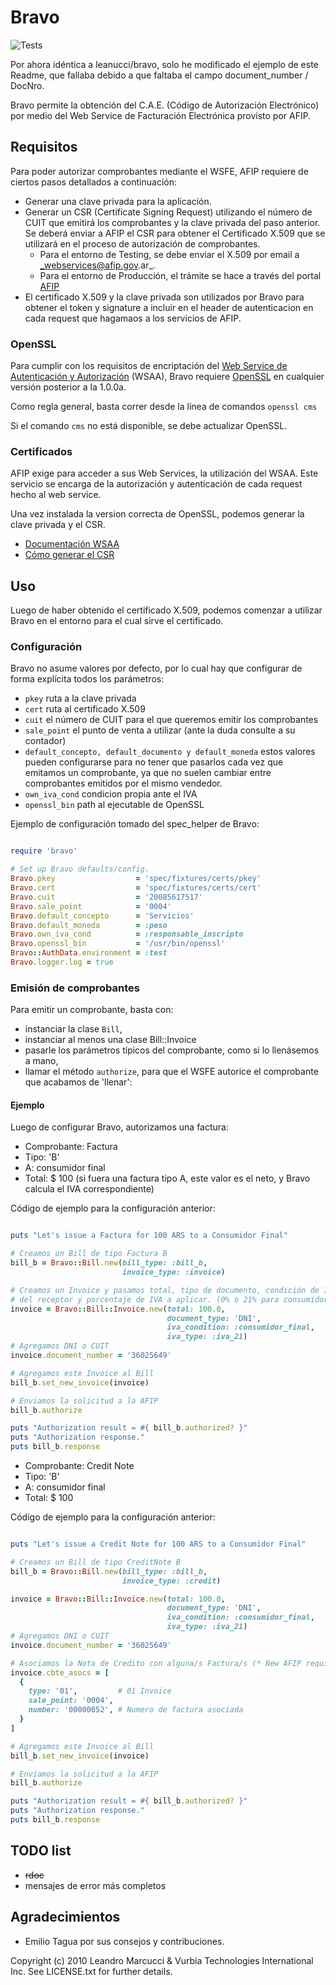 # Bravo
![Tests](https://github.com/PlumLabs/bravo/actions/workflows/ruby.yml/badge.svg)

 Por ahora idéntica a leanucci/bravo, solo he modificado el ejemplo de este Readme, que fallaba debido a que faltaba el campo document_number / DocNro.


Bravo permite la obtenci&oacute;n del C.A.E. (C&oacute;digo de Autorizaci&oacute;n Electr&oacute;nico) por medio del Web Service de Facturaci&oacute;n Electr&oacute;nica provisto por AFIP.


## Requisitos

Para poder autorizar comprobantes mediante el WSFE, AFIP requiere de ciertos pasos detallados a continuación:

* Generar una clave privada para la aplicación.
* Generar un CSR (Certificate Signing Request) utilizando el número de CUIT que emitirá los comprobantes y la clave privada del paso anterior. Se deberá enviar a AFIP el CSR para obtener el Certificado X.509 que se utilizará en el proceso de autorización de comprobantes.
	* Para el entorno de Testing, se debe enviar el X.509 por email a _webservices@afip.gov.ar_.
	* Para el entorno de Producción, el trámite se hace a través del portal [AFIP](http://www.afip.gov.ar)
* El certificado X.509 y la clave privada son utilizados por Bravo para obtener el token y signature a incluir en el header de autenticacion en cada request que hagamaos a los servicios de AFIP.


### OpenSSL

Para cumplir con los requisitos de encriptación del [Web Service de Autenticación y Autorización](http://www.afip.gov.ar/ws/WSAA/README.txt) (WSAA), Bravo requiere [OpenSSL](http://openssl.org) en cualquier versión posterior a la 1.0.0a.

Como regla general, basta correr desde la línea de comandos ```openssl cms```

Si el comando ```cms``` no está disponible, se debe actualizar OpenSSL.

### Certificados

AFIP exige para acceder a sus Web Services, la utilización del WSAA. Este servicio se encarga de la autorización y autenticación de cada request hecho al web service.

Una vez instalada la version correcta de OpenSSL, podemos generar la clave privada y el CSR.

* [Documentación WSAA](http://www.afip.gov.ar/ws/WSAA/Especificacion_Tecnica_WSAA_1.2.0.pdf)
* [Cómo generar el CSR](https://gist.github.com/edudepetris/53b54952c62e3f8db25406180a0fcf74)


## Uso

Luego de haber obtenido el certificado X.509, podemos comenzar a utilizar Bravo en el entorno para el cual sirve el certificado.

### Configuración

Bravo no asume valores por defecto, por lo cual hay que configurar de forma explícita todos los parámetros:

* ```pkey``` ruta a la clave privada
* ```cert``` ruta al certificado X.509
* ```cuit``` el número de CUIT para el que queremos emitir los comprobantes
* ```sale_point``` el punto de venta a utilizar (ante la duda consulte a su contador)
* ```default_concepto, default_documento y default_moneda``` estos valores pueden configurarse para no tener que pasarlos cada vez que emitamos un comprobante, ya que no suelen cambiar entre comprobantes emitidos por el mismo vendedor.
* ```own_iva_cond``` condicion propia ante el IVA
* ```openssl_bin``` path al ejecutable de OpenSSL


Ejemplo de configuración tomado del spec_helper de Bravo:

```ruby

require 'bravo'

# Set up Bravo defaults/config.
Bravo.pkey                  = 'spec/fixtures/certs/pkey'
Bravo.cert                  = 'spec/fixtures/certs/cert'
Bravo.cuit                  = '20085617517'
Bravo.sale_point            = '0004'
Bravo.default_concepto      = 'Servicios'
Bravo.default_moneda        = :peso
Bravo.own_iva_cond          = :responsable_inscripto
Bravo.openssl_bin           = '/usr/bin/openssl'
Bravo::AuthData.environment = :test
Bravo.logger.log = true

```

### Emisión de comprobantes

Para emitir un comprobante, basta con:

* instanciar la clase `Bill`,
* instanciar al menos una clase Bill::Invoice
* pasarle los parámetros típicos del comprobante, como si lo llenásemos a mano,
* llamar el método `authorize`, para que el WSFE autorice el comprobante que acabamos de 'llenar':

#### Ejemplo

Luego de configurar Bravo, autorizamos una factura:

* Comprobante: Factura
* Tipo: 'B'
* A: consumidor final
* Total: $ 100 (si fuera una factura tipo A, este valor es el neto, y Bravo calcula el IVA correspondiente)


Código de ejemplo para la configuración anterior:

```ruby

puts "Let's issue a Factura for 100 ARS to a Consumidor Final"

# Creamos un Bill de tipo Factura B
bill_b = Bravo::Bill.new(bill_type: :bill_b,
                         invoice_type: :invoice)

# Creamos un Invoice y pasamos total, tipo de documento, condición de IVA
# del receptor y porcentaje de IVA a aplicar. (0% o 21% para consumidor final)
invoice = Bravo::Bill::Invoice.new(total: 100.0,
                                   document_type: 'DNI',
                                   iva_condition: :consumidor_final,
                                   iva_type: :iva_21)
# Agregamos DNI o CUIT
invoice.document_number = '36025649'

# Agregamos este Invoice al Bill
bill_b.set_new_invoice(invoice)

# Enviamos la solicitud a la AFIP
bill_b.authorize

puts "Authorization result = #{ bill_b.authorized? }"
puts "Authorization response."
puts bill_b.response

```

* Comprobante: Credit Note
* Tipo: 'B'
* A: consumidor final
* Total: $ 100


Código de ejemplo para la configuración anterior:

```ruby

puts "Let's issue a Credit Note for 100 ARS to a Consumidor Final"

# Creamos un Bill de tipo CreditNote B
bill_b = Bravo::Bill.new(bill_type: :bill_b,
                         invoice_type: :credit)

invoice = Bravo::Bill::Invoice.new(total: 100.0,
                                   document_type: 'DNI',
                                   iva_condition: :consumidor_final,
                                   iva_type: :iva_21)
# Agregamos DNI o CUIT
invoice.document_number = '36025649'

# Asociamos la Nota de Credito con alguna/s Factura/s (* New AFIP requirement)
invoice.cbte_asocs = [
  {
    type: '01',         # 01 Invoice
    sale_point: '0004',
    number: '00000052', # Numero de factura asociada
  }
]

# Agregamos este Invoice al Bill
bill_b.set_new_invoice(invoice)

# Enviamos la solicitud a la AFIP
bill_b.authorize

puts "Authorization result = #{ bill_b.authorized? }"
puts "Authorization response."
puts bill_b.response

```

## TODO list

* ~~rdoc~~
* mensajes de error m&aacute;s completos


## Agradecimientos

* Emilio Tagua por sus consejos y contribuciones.

Copyright (c) 2010 Leandro Marcucci  & Vurbia Technologies International Inc. See LICENSE.txt for further details.
